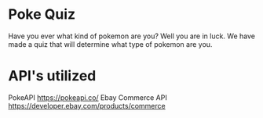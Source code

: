 # Poke Quiz
Have you ever what kind of pokemon are you? Well you are in luck. We have made a quiz that will determine what type of pokemon are you.

# API's utilized
PokeAPI
https://pokeapi.co/
Ebay Commerce API
https://developer.ebay.com/products/commerce
